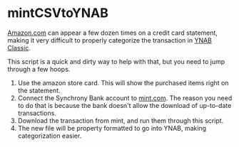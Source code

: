 # mintCSVtoYNAB
[Amazon.com](http://amzn.to/2j9L3xa) can appear a few dozen times on a credit card statement, 
making it very difficult to properly categorize the transaction in [YNAB Classic](http://classic.youneedabudget.com/). 

This script is a quick and dirty way to help with that, but you need to jump through a few hoops.

1. Use the amazon store card. This will show the purchased items right on the statement.
2. Connect the Synchrony Bank account to [mint.com](https://mint.intuit.com). 
The reason you need to do that is because the bank doesn't allow the download of up-to-date transactions.
3. Download the transaction from mint, and run them through this script.
4. The new file will be property formatted to go into YNAB, making categorization easier.


